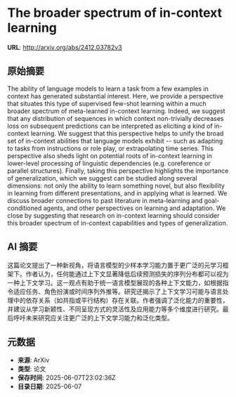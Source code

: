 # The broader spectrum of in-context learning

**URL**: http://arxiv.org/abs/2412.03782v3

## 原始摘要

The ability of language models to learn a task from a few examples in context
has generated substantial interest. Here, we provide a perspective that
situates this type of supervised few-shot learning within a much broader
spectrum of meta-learned in-context learning. Indeed, we suggest that any
distribution of sequences in which context non-trivially decreases loss on
subsequent predictions can be interpreted as eliciting a kind of in-context
learning. We suggest that this perspective helps to unify the broad set of
in-context abilities that language models exhibit -- such as adapting to tasks
from instructions or role play, or extrapolating time series. This perspective
also sheds light on potential roots of in-context learning in lower-level
processing of linguistic dependencies (e.g. coreference or parallel
structures). Finally, taking this perspective highlights the importance of
generalization, which we suggest can be studied along several dimensions: not
only the ability to learn something novel, but also flexibility in learning
from different presentations, and in applying what is learned. We discuss
broader connections to past literature in meta-learning and goal-conditioned
agents, and other perspectives on learning and adaptation. We close by
suggesting that research on in-context learning should consider this broader
spectrum of in-context capabilities and types of generalization.


## AI 摘要

这篇论文提出了一种新视角，将语言模型的少样本学习能力置于更广泛的元学习框架下。作者认为，任何能通过上下文显著降低后续预测损失的序列分布都可以视为一种上下文学习。这一观点有助于统一语言模型展现的各种上下文能力，如根据指令适应任务、角色扮演或时间序列外推等。研究还揭示了上下文学习可能与语言处理中的依存关系（如共指或平行结构）存在关联。作者强调了泛化能力的重要性，并建议从学习新颖性、不同呈现方式的灵活性及应用能力等多个维度进行研究。最后呼吁未来研究应关注更广泛的上下文学习能力和泛化类型。

## 元数据

- **来源**: ArXiv
- **类型**: 论文
- **保存时间**: 2025-06-07T23:02:36Z
- **目录日期**: 2025-06-07
